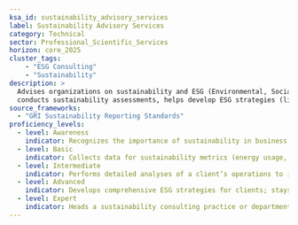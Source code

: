 ```yaml
---  
ksa_id: sustainability_advisory_services  
label: Sustainability Advisory Services  
category: Technical  
sector: Professional_Scientific_Services  
horizon: core_2025  
cluster_tags: 
    - "ESG Consulting"
    - "Sustainability"
description: >  
  Advises organizations on sustainability and ESG (Environmental, Social, Governance) practices;  
  conducts sustainability assessments, helps develop ESG strategies (like carbon footprint reduction, ethical supply chains), ensures compliance with standards/regulations, and prepares sustainability reports or certifications (e.g., GRI, ISO 14001).  
source_frameworks:  
  - "GRI Sustainability Reporting Standards"  
proficiency_levels:  
  - level: Awareness  
    indicator: Recognizes the importance of sustainability in business; knows a few basic terms (carbon footprint, recycling, etc.).  
  - level: Basic  
    indicator: Collects data for sustainability metrics (energy usage, waste, etc.) under guidance; familiar with one or two frameworks (heard of GRI or ISO 14001); helps create simple charts or documentation for reports.  
  - level: Intermediate  
    indicator: Performs detailed analyses of a client’s operations to identify sustainability improvements; helps implement initiatives (like energy efficiency programs, sourcing changes); drafts sections of ESG reports aligning with GRI standards or prepares documentation for ISO 14001 audits.  
  - level: Advanced  
    indicator: Develops comprehensive ESG strategies for clients; stays current on regulations (like EU Green Deal, SEC reporting requirements); integrates sustainability with overall business strategy; leads workshops or training for client staff on sustainability practices.  
  - level: Expert  
    indicator: Heads a sustainability consulting practice or department; influences industry standards (through GRI committees or similar); boasts multiple successful client transformations leading to recognized certifications or significant ESG performance improvements; mentors new consultants in holistic sustainability advisory approaches.  
---  
```

